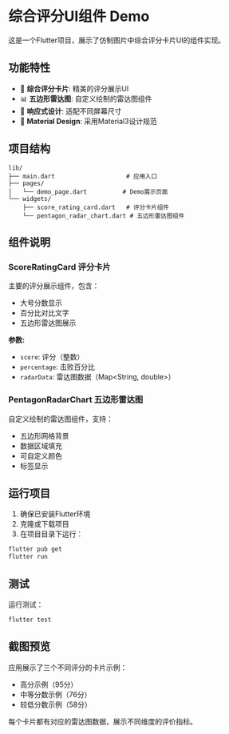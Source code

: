 # 综合评分UI组件 Demo

这是一个Flutter项目，展示了仿制图片中综合评分卡片UI的组件实现。

## 功能特性

- 🎯 **综合评分卡片**: 精美的评分展示UI
- 📊 **五边形雷达图**: 自定义绘制的雷达图组件  
- 🎨 **响应式设计**: 适配不同屏幕尺寸
- 🌈 **Material Design**: 采用Material3设计规范

## 项目结构

```
lib/
├── main.dart                    # 应用入口
├── pages/
│   └── demo_page.dart          # Demo展示页面
└── widgets/
    ├── score_rating_card.dart   # 评分卡片组件
    └── pentagon_radar_chart.dart # 五边形雷达图组件
```

## 组件说明

### ScoreRatingCard 评分卡片

主要的评分展示组件，包含：
- 大号分数显示
- 百分比对比文字  
- 五边形雷达图展示

**参数:**
- `score`: 评分（整数）
- `percentage`: 击败百分比
- `radarData`: 雷达图数据（Map<String, double>）

### PentagonRadarChart 五边形雷达图

自定义绘制的雷达图组件，支持：
- 五边形网格背景
- 数据区域填充
- 可自定义颜色
- 标签显示

## 运行项目

1. 确保已安装Flutter环境
2. 克隆或下载项目
3. 在项目目录下运行：

```bash
flutter pub get
flutter run
```

## 测试

运行测试：

```bash
flutter test
```

## 截图预览

应用展示了三个不同评分的卡片示例：
- 高分示例（95分）
- 中等分数示例（76分）  
- 较低分数示例（58分）

每个卡片都有对应的雷达图数据，展示不同维度的评价指标。
